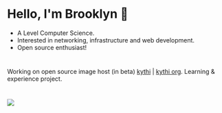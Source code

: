 # Hello, I'm Brooklyn :wave:
 
- A Level Computer Science.
- Interested in networking, infrastructure and web development.
- Open source enthusiast!
#
 Working on open source image host (in beta) [kythi](https://kythi.com) | [kythi org](https://github.com/kythix). Learning & experience project.

#

 <img class="img" src="https://lanyard.cnrad.dev/api/287628873309618176" />
